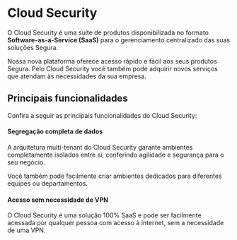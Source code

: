 # Cloud Security

O Cloud Security é uma suíte de produtos disponibilizada no formato **Software-as-a-Service (SaaS)** para o gerenciamento centralizado das suas soluções Segura.

Nossa nova plataforma oferece acesso rápido e fácil aos seus produtos Segura. Pelo Cloud Security você também pode adquirir novos serviços que atendam às necessidades da sua empresa.

## Principais funcionalidades
Confira a seguir as principais funcionalidades do Cloud Security:

#### Segregação completa de dados
A arquitetura multi-tenant do Cloud Security garante ambientes completamente isolados entre si, conferindo agilidade e segurança para o seu negócio. 

Você também pode facilmente criar ambientes dedicados para diferentes equipes ou departamentos.

#### Acesso sem necessidade de VPN
O Cloud Security é uma solução 100% SaaS e pode ser facilmente acessada por qualquer pessoa com acesso à internet, sem a necessidade de uma VPN.
